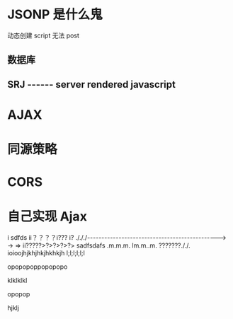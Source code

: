 # JSONP 是什么鬼

动态创建 script 无法 post

## 数据库

## SRJ ------ server rendered javascript

# AJAX

# 同源策略

# CORS

# 自己实现 Ajax

i
sdfds
ii？？？？i???
i?
./././----------------------------------------------> -> =>
ii?????>?>?>?>?>
sadfsdafs
.m.m.m.
lm.m..m.
???????././.
ioioojhjkhjhkjhkhkjh
l;l;l;l;l;l

opopopoppopopopo

klklklkl

opopop

hjklj
